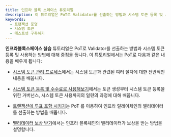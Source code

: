 ```yaml
---
title: 인프라 블록 스페이스 튜토리얼
description: 이 튜토리얼은 PoT로 Validator를 선출하는 방법과 시스템 토큰 등록 및 사용 방법에 대해 배웁니다.
keywords:
  - 트랜잭션 증명
  - 시스템 토큰
  - 테스트넷 구축하기
---
```


**인프라블록스페이스 실습** 튜토리얼은 PoT로 Validator를 선출하는 방법과 시스템 토큰 등록 및 사용하는 방법에 대해 중점을 둡니다. 이 튜토리얼에서는 PoT로 
다음과 같은 내용을 배우게 됩니다:

- [시스템 토큰 관리 프로세스](./how-to-interact-with-system-token)에서는 시스템 토큰과 관련된 여러 절차에 대한 전반적인 내용을 배웁니다.

- [시스템 토큰 등록 및 수수료로 사용해보기](./how-to-pay-transaction-fee)에서는 토큰 생성부터 시스템 토큰 등록을 위한 거버넌스, 시스템 토큰 사용까지의 일련의 과정에 대해 배웁니다.

- [트랜잭션에 투표 포함 시키기](./how-to-vote-with-taav)는 PoT 를 이용하여 인프라 릴레이체인의 밸리데이터를 선출하는 방법을 배웁니다.

- [벨리데이터 보상 받기](./how-to-get-validator-reward)에서는 인프라 블록체인의 벨리데이터가 보상을 받는 방법을 설명합니다.